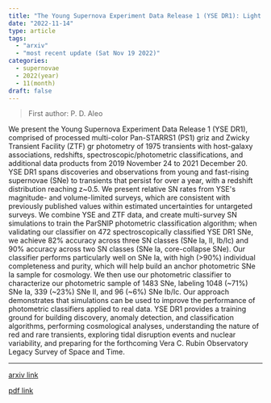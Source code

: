 ```yaml
---
title: "The Young Supernova Experiment Data Release 1 (YSE DR1): Light Curves and Photometric Classification of 1975 Supernovae"
date: "2022-11-14"
type: article
tags:
  - "arxiv"
  - "most recent update (Sat Nov 19 2022)"
categories:
  - supernovae
  - 2022(year)
  - 11(month)
draft: false
---
```


> First author: P. D. Aleo

 We present the Young Supernova Experiment Data Release 1 (YSE DR1), comprised
of processed multi-color Pan-STARRS1 (PS1) griz and Zwicky Transient Facility
(ZTF) gr photometry of 1975 transients with host-galaxy associations,
redshifts, spectroscopic/photometric classifications, and additional data
products from 2019 November 24 to 2021 December 20. YSE DR1 spans discoveries
and observations from young and fast-rising supernovae (SNe) to transients that
persist for over a year, with a redshift distribution reaching z~0.5. We
present relative SN rates from YSE's magnitude- and volume-limited surveys,
which are consistent with previously published values within estimated
uncertainties for untargeted surveys. We combine YSE and ZTF data, and create
multi-survey SN simulations to train the ParSNIP photometric classification
algorithm; when validating our classifier on 472 spectroscopically classified
YSE DR1 SNe, we achieve 82% accuracy across three SN classes (SNe Ia, II,
Ib/Ic) and 90% accuracy across two SN classes (SNe Ia, core-collapse SNe). Our
classifier performs particularly well on SNe Ia, with high (>90%) individual
completeness and purity, which will help build an anchor photometric SNe Ia
sample for cosmology. We then use our photometric classifier to characterize
our photometric sample of 1483 SNe, labeling 1048 (~71%) SNe Ia, 339 (~23%) SNe
II, and 96 (~6%) SNe Ib/Ic. Our approach demonstrates that simulations can be
used to improve the performance of photometric classifiers applied to real
data. YSE DR1 provides a training ground for building discovery, anomaly
detection, and classification algorithms, performing cosmological analyses,
understanding the nature of red and rare transients, exploring tidal disruption
events and nuclear variability, and preparing for the forthcoming Vera C. Rubin
Observatory Legacy Survey of Space and Time.

---
[arxiv link](http://arxiv.org/abs/2211.07128v1)

[pdf link](http://arxiv.org/pdf/2211.07128v1)
